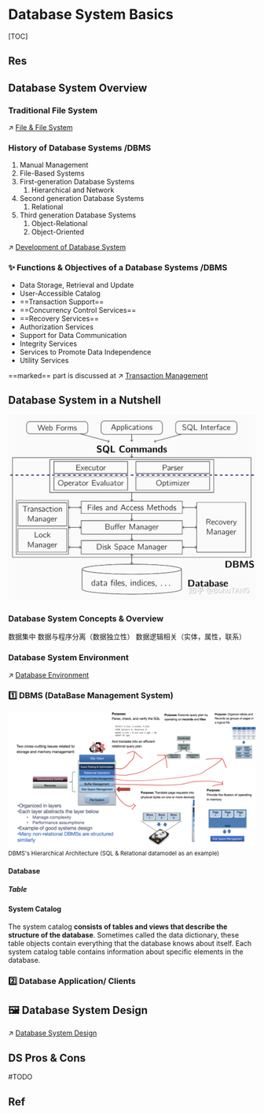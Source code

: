 # Database System Basics

[TOC]



## Res


## Database System Overview
### Traditional File System
↗ [File & File System](../../../👷🏾‍♂️%20Computer%20System/Operating%20System%20&%20OS%20Kernel%20(Theory%20Part)/OS%20IO%20System/IO%20Generality%20(via%20Abstraction)/File%20&%20File%20System/File%20&%20File%20System.md)


### History of Database Systems /DBMS
1. Manual Management
2. File-Based Systems
3. First-generation Database Systems
	1. Hierarchical and Network  
4. Second generation Database Systems
	1. Relational
5. Third generation Database Systems
	1. Object-Relational  
	2. Object-Oriented

↗ [Development of Database System](Development%20of%20Database%20System.md)


### ✨ Functions & Objectives of a Database Systems /DBMS
* Data Storage, Retrieval and Update
* User-Accessible Catalog 
* ==Transaction Support==
* ==Concurrency Control Services==
* ==Recovery Services==
* Authorization Services  
* Support for Data Communication  
* Integrity Services  
* Services to Promote Data Independence
* Utility Services

==marked== part is discussed at ↗ [Transaction Management](../⚜️%20Database%20System%20Design/📌%20DBMS%20Design/Physical%20Database%20Design%20(Software%20Engineering)/Transaction%20Management/Transaction%20Management.md)



## Database System in a Nutshell
![](../../../../../Assets/Pics/Pasted%20image%2020240228232633.png)


### Database System Concepts & Overview
数据集中
数据与程序分离（数据独立性）
数据逻辑相关（实体，属性，联系）


### Database System Environment
↗ [Database Environment](Database%20Environment.md)



### 1️⃣ DBMS (DataBase Management System)
![](../../../../../Assets/Pics/Screenshot%202023-02-27%20at%205.44.00%20PM.png)
<small>DBMS's Hierarchical Architecture (SQL & Relational datamodel as an example)</small>

#### Database
##### Table

#### System Catalog
The system catalog **consists of tables and views that describe the structure of the database**. Sometimes called the data dictionary, these table objects contain everything that the database knows about itself. Each system catalog table contains information about specific elements in the database.


### 2️⃣ Database Application/ Clients



## 🖼️ Database System Design
↗ [Database System Design](../⚜️%20Database%20System%20Design/Database%20System%20Design.md)



## DS Pros & Cons
#TODO 



## Ref
